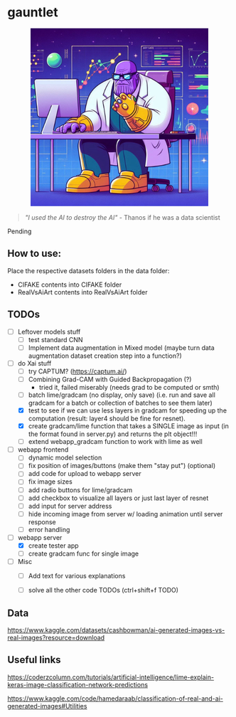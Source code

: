 # gauntlet

<p align="center">
  <img src="res//image.png" alt="Data Thanos" width="400px"/>
</p>

> _"I used the AI to destroy the AI"_
\- Thanos if he was a data scientist

Pending

## How to use:
Place the respective datasets folders in the data folder:
- CIFAKE contents into CIFAKE folder
- RealVsAiArt contents into RealVsAiArt folder

## TODOs
- [ ] Leftover models stuff
    - [ ] test standard CNN
    - [ ] Implement data augmentation in Mixed model (maybe turn data augmentation dataset creation step into a function?)

- [ ] do Xai stuff
    - [ ] try CAPTUM? (https://captum.ai/)
    - [ ] Combining Grad-CAM with Guided Backpropagation (?)
        - tried it, failed miserably (needs grad to be computed or smth)
    - [ ] batch lime/gradcam (no display, only save) (i.e. run and save all gradcam for a batch or collection of batches to see them later)
    - [x] test to see if we can use less layers in gradcam for speeding up the computation (result: layer4 should be fine for resnet).
    - [x] create gradcam/lime function that takes a SINGLE image as input (in the format found in server.py) and returns the plt object!!!
    - [ ] extend webapp_gradcam function to work with lime as well

- [ ] webapp frontend
    - [ ] dynamic model selection
    - [ ] fix position of images/buttons (make them "stay put") (optional)
    - [ ] add code for upload to webapp server
    - [ ] fix image sizes
    - [ ] add radio buttons for lime/gradcam
    - [ ] add checkbox to visualize all layers or just last layer of resnet
    - [ ] add input for server address
    - [ ] hide incoming image from server w/ loading animation until server response
    - [ ] error handling

- [ ] webapp server
    - [x] create tester app
    - [ ] create gradcam func for single image

- [ ] Misc
    - [ ] Add text for various explanations
    - [ ] solve all the other code TODOs (ctrl+shift+f TODO)


## Data
https://www.kaggle.com/datasets/cashbowman/ai-generated-images-vs-real-images?resource=download

## Useful links
https://coderzcolumn.com/tutorials/artificial-intelligence/lime-explain-keras-image-classification-network-predictions

https://www.kaggle.com/code/hamedaraab/classification-of-real-and-ai-generated-images#Utilities